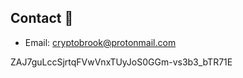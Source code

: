 ## Contact 📘

- Email: [cryptobrook@protonmail.com](mailto:cryptobrook@protonmail.com)

ZAJ7guLccSjrtqFVwVnxTUyJoS0GGm-vs3b3_bTR71E
